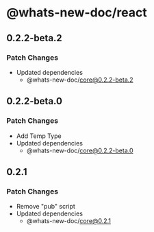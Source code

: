 # @whats-new-doc/react

## 0.2.2-beta.2

### Patch Changes

- Updated dependencies
  - @whats-new-doc/core@0.2.2-beta.2

## 0.2.2-beta.0

### Patch Changes

- Add Temp Type
- Updated dependencies
  - @whats-new-doc/core@0.2.2-beta.0

## 0.2.1

### Patch Changes

- Remove "pub" script
- Updated dependencies
  - @whats-new-doc/core@0.2.1
